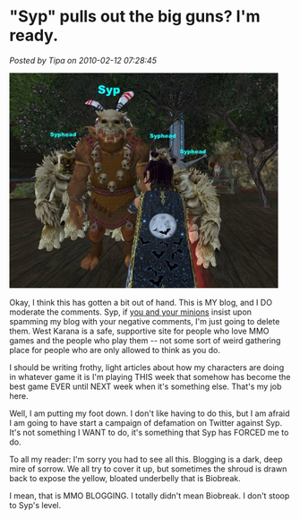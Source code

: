 # "Syp" pulls out the big guns? I'm ready.

*Posted by Tipa on 2010-02-12 07:28:45*

![](../uploads/2010/02/syphead.jpg "Sypheads Unite")

Okay, I think this has gotten a bit out of hand. This is MY blog, and I DO moderate the comments. Syp, if [you and your minions](http://biobreak.wordpress.com/2010/02/11/low-blows-and-fancy-free/) insist upon spamming my blog with your negative comments, I'm just going to delete them. West Karana is a safe, supportive site for people who love MMO games and the people who play them -- not some sort of weird gathering place for people who are only allowed to think as you do.

I should be writing frothy, light articles about how my characters are doing in whatever game it is I'm playing THIS week that somehow has become the best game EVER until NEXT week when it's something else. That's my job here.

Well, I am putting my foot down. I don't like having to do this, but I am afraid I am going to have start a campaign of defamation on Twitter against Syp. It's not something I WANT to do, it's something that Syp has FORCED me to do.

To all my reader: I'm sorry you had to see all this. Blogging is a dark, deep mire of sorrow. We all try to cover it up, but sometimes the shroud is drawn back to expose the yellow, bloated underbelly that is Biobreak.

I mean, that is MMO BLOGGING. I totally didn't mean Biobreak. I don't stoop to Syp's level.

